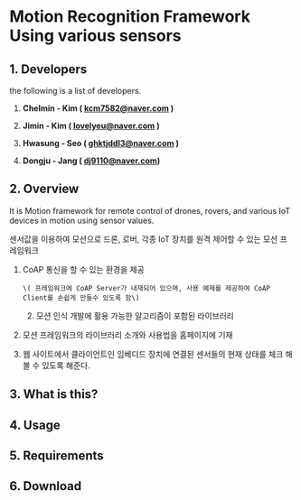# Motion Recognition Framework Using various sensors

## 1. **Developers**

the following is a list of developers.

1. **Chelmin - Kim  \( kcm7582@naver.com \)**

2. **Jimin - Kim \( lovelyeu@naver.com \)**

3. **Hwasung - Seo \( ghktjddl3@naver.com \)**

4. **Dongju - Jang \( dj9110@naver.com\)**

## 2. Overview

It is Motion framework for remote control of drones, rovers, and various IoT devices in motion using sensor values.

센서값을 이용하여 모션으로 드론, 로버, 각종 IoT 장치를 원격 제어할 수 있는 모션 프레임워크

1. CoAP 통신을 할 수 있는 환경을 제공 

       \( 프레임워크에 CoAP Server가 내재되어 있으며, 사용 예제를 제공하여 CoAP Client를 손쉽게 만들수 있도록 함\)

   2. 모션 인식 개발에 활용 가능한 알고리즘이 포함된 라이브러리

1. 모션 프레임워크의 라이브러리 소개와 사용법을 홈페이지에 기재

2. 웹 사이트에서 클라이언트인 임베디드 장치에 연결된 센서들의 현재 상태를 체크 해볼 수 있도록 해준다.

## 3. What is this?

## 4. Usage

## 5. Requirements

## 6. Download



